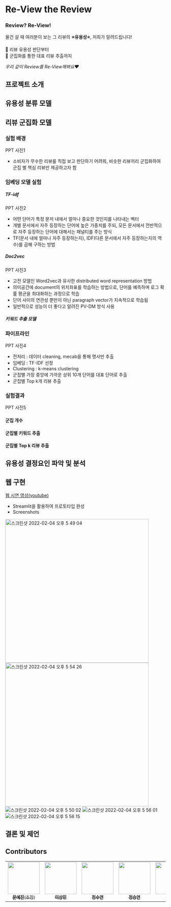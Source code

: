 # Re-View the Review
### Review? Re-View!
물건 살 때 여러분이 보는 그 리뷰의 **⭐️유용성⭐️**, 저희가 알려드립니다! 

📌 리뷰 유용성 판단부터   
📌 군집화를 통한 대표 리뷰 추출까지

*우리 같이 Review를 Re-View해봐요♥️*

## 프로젝트 소개

## 유용성 분류 모델

## 리뷰 군집화 모델

### 실험 배경
PPT 사진1
- 소비자가 무수한 리뷰를 직접 보고 판단하기 어려워, 비슷한 리뷰끼리 군집화하여 군집 별 핵심 리뷰만 제공하고자 함

### 임베딩 모델 실험

##### TF-idf
PPT 사진2
- 어떤 단어가 특정 문저 내에서 얼마나 중요한 것인지를 나타내는 벡터
- 개별 문서에서 자주 등장하는 단어에 높은 가중치를 주되, 모든 문서에서 전반적으로 자주 등장하는 단어에 대해서는 패널티를 주는 방식
- TF(문서 내에 얼마나 자주 등장하는지), IDF(다른 문서에서 자주 등장하는지의 역수)를 곱해 구하는 방법

##### Doc2vec
PPT 사진3
- 고전 모델인 Word2vec과 유사한 distributed word representation 방법
- 의미공간에 document의 위치좌표를 학습하는 방법으로, 단어를 예측하며 로그 확률 평균을 최대화하는 과정으로 학습
- 단어 사이의 연관성 뿐만이 아닌 paragraph vector가 지속적으로 학습됨
- 일반적으로 성능이 더 좋다고 알려진 PV-DM 방식 사용

##### 키워드 추출 모델

### 파이프라인
PPT 사진4
- 전처리 : 데이터 cleaning, mecab을 통해 명사만 추출
- 임베딩 : TF-IDF 선정
- Clustering : k-means clustering
- 군집별 가장 중앙에 가까운 상위 10개 단어를 대표 단어로 추출
- 군집별 Top k개 리뷰 추출

### 실험결과
PPT 사진5

#### 군집 개수

#### 군집별 키워드 추출

#### 군집별 Top k 리뷰 추출

## 유용성 결정요인 파악 및 분석

## 웹 구현
[웹 시연 영상(youtube)](https://youtu.be/VAzpjofp-Zw)
- Streamlit을 활용하여 프로토타입 완성
- Screenshots
 <img width="450" alt="스크린샷 2022-02-04 오후 5 49 04" src="https://user-images.githubusercontent.com/58161277/152499301-011333b8-2b94-4fc6-bdac-253093d831be.png" align="left">
 <img width="450" alt="스크린샷 2022-02-04 오후 5 54 26" src="https://user-images.githubusercontent.com/58161277/152500043-3d7579de-8b1d-4dc3-b00f-baa43f3e0aed.png">

 <img alt="스크린샷 2022-02-04 오후 5 50 02" src="https://user-images.githubusercontent.com/58161277/152499445-01b6025d-5ee8-4ef0-97f1-e49cff346543.png" align="center">
 <img alt="스크린샷 2022-02-04 오후 5 56 01" src="https://user-images.githubusercontent.com/58161277/152500286-1694dec5-9110-42ed-a616-c9aa2eece372.png" align="center">
 <img alt="스크린샷 2022-02-04 오후 5 56 15" src="https://user-images.githubusercontent.com/58161277/152500319-f410e049-0f20-4e5a-aa92-7352bb36b557.png" align="center">


## 결론 및 제언



## Contributors

<table>
  <tr>
      <td align="center"><a href="https://github.com/jayleenym"><img src="https://github.com/jayleenym.png" width="100"  height="100"><br /><sub><b>문예진</b>(조장)</sub></td>
      <td align="center"><a href="https://github.com/SeoroMin"><img src="https://github.com/SeoroMin.png" width="100"  height="100"><br /><sub><b>이상민</b></sub></td>
      <td align="center"><a href="https://github.com/fromslow"><img src="https://github.com/fromslow.png" width="100" height="100"><br /><sub><b>정수연</b></sub></td>
      <td align="center"><a href="https://github.com/SeungYeon-Chung"><img src="https://github.com/SeungYeon-Chung.png" width="100" height="100"><br /><sub><b>정승연</b></sub></td> 
      <td align="center"><a href="https://github.com/hul980"><img src="https://github.com/hul980.png" width="100" height="100"><br /><sub><b>황의린</b></sub></td> 
    </tr>
</table>
